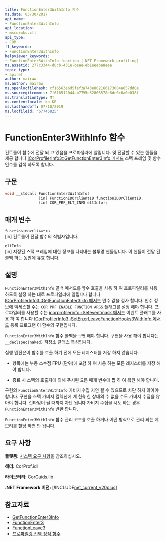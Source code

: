 ```yaml
---
title: FunctionEnter3WithInfo 함수
ms.date: 03/30/2017
api_name:
- FunctionEnter3WithInfo
api_location:
- mscorwks.cll
api_type:
- COM
f1_keywords:
- FunctionEnter3WithInfo
helpviewer_keywords:
- FunctionEnter3WithInfo function [.NET Framework profiling]
ms.assetid: 277c3344-d0cb-431e-beae-eb1eeeba8eea
topic_type:
- apiref
author: mairaw
ms.author: mairaw
ms.openlocfilehash: cf16563e6d5fef3a743e802166173004a857dd0e
ms.sourcegitcommit: 7f616512044ab7795e32806578e8dc0c6a0e038f
ms.translationtype: MT
ms.contentlocale: ko-KR
ms.lasthandoff: 07/10/2019
ms.locfileid: "67745825"
---
```

# <a name="functionenter3withinfo-function"></a>FunctionEnter3WithInfo 함수
컨트롤이 함수에 전달 되 고 있음을 프로파일러에 알립니다. 및 전달할 수 있는 핸들을 제공 합니다 [ICorProfilerInfo3::GetFunctionEnter3Info 메서드](../../../../docs/framework/unmanaged-api/profiling/icorprofilerinfo3-getfunctionenter3info-method.md) 스택 프레임 및 함수 인수를 검색 하도록 합니다.  
  
## <a name="syntax"></a>구문  
  
```cpp  
void __stdcall FunctionEnter3WithInfo(  
               [in] FunctionIDOrClientID functionIDOrClientID,  
               [in] COR_PRF_ELT_INFO eltInfo);  
```  
  
## <a name="parameters"></a>매개 변수  
 `functionIDOrClientID`  
 [in] 컨트롤이 전달 함수의 식별자입니다.  
  
 `eltInfo`  
 [in] 지정된 스택 프레임에 대한 정보를 나타내는 불투명 핸들입니다. 이 핸들이 전달 된 콜백 하는 동안에 유효 합니다.  
  
## <a name="remarks"></a>설명  
 `FunctionEnter3WithInfo` 콜백 메서드를 함수 호출을 사용 하 여 프로파일러를 사용 하도록 설정 하는 대로 프로파일러에 알립니다 합니다 [ICorProfilerInfo3::GetFunctionEnter3Info 메서드](../../../../docs/framework/unmanaged-api/profiling/icorprofilerinfo3-getfunctionenter3info-method.md) 인수 값을 검사 합니다. 인수 정보에 액세스할 수는 `COR_PRF_ENABLE_FUNCTION_ARGS` 플래그를 설정 해야 합니다. 프로파일러를 사용할 수는 [icorprofilerinfo:: Seteventmask 메서드](../../../../docs/framework/unmanaged-api/profiling/icorprofilerinfo-seteventmask-method.md) 이벤트 플래그를 사용 하 여 합니다 [ICorProfilerInfo3::SetEnterLeaveFunctionHooks3WithInfo 메서드](../../../../docs/framework/unmanaged-api/profiling/icorprofilerinfo3-setenterleavefunctionhooks3withinfo-method.md) 등록 프로그램 이 함수의 구현입니다.  
  
 `FunctionEnter3WithInfo` 함수 콜백을 구현 해야 합니다. 구현을 사용 해야 합니다는 `__declspec(naked)` 저장소 클래스 특성입니다.  
  
 실행 엔진은이 함수를 호출 하기 전에 모든 레지스터를 저장 하지 않습니다.  
  
- 항목에는 부동 소수점 FPU (단위)에 포함 하 여 사용 하는 모든 레지스터를 저장 해야 합니다.  
  
- 종료 시 스택의 호출자에 의해 푸시된 모든 매개 변수에 팝 하 여 복원 해야 합니다.  
  
 구현의 `FunctionEnter3WithInfo` 가비지 수집 지연 될 수 있으므로 차단 하지 않아야 합니다. 구현을 스택 가비지 컬렉션에 게 친숙 한 상태의 수 없을 수도 가비지 수집을 않아야 합니다. 런타임이 될 때까지 차단 됩니다 가비지 수집을 시도 하는 경우 `FunctionEnter3WithInfo` 반환 합니다.  
  
 `FunctionEnter3WithInfo` 함수 관리 코드를 호출 하거나 어떤 방식으로 관리 되는 메모리를 할당 하면 안 됩니다.  
  
## <a name="requirements"></a>요구 사항  
 **플랫폼:** [시스템 요구 사항](../../../../docs/framework/get-started/system-requirements.md)을 참조하십시오.  
  
 **헤더:** CorProf.idl  
  
 **라이브러리:** CorGuids.lib  
  
 **.NET Framework 버전:** [!INCLUDE[net_current_v20plus](../../../../includes/net-current-v20plus-md.md)]  
  
## <a name="see-also"></a>참고자료

- [GetFunctionEnter3Info](../../../../docs/framework/unmanaged-api/profiling/icorprofilerinfo3-getfunctionenter3info-method.md)
- [FunctionEnter3](../../../../docs/framework/unmanaged-api/profiling/functionenter3-function.md)
- [FunctionLeave3](../../../../docs/framework/unmanaged-api/profiling/functionleave3-function.md)
- [프로파일링 전역 정적 함수](../../../../docs/framework/unmanaged-api/profiling/profiling-global-static-functions.md)
